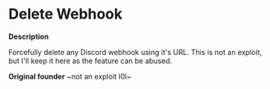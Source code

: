 # Delete Webhook

**Description**

Forcefully delete any Discord webhook using it's URL. This is not an exploit, but I'll keep it here as the feature can be abused.

**Original founder**
~not an exploit l0l~